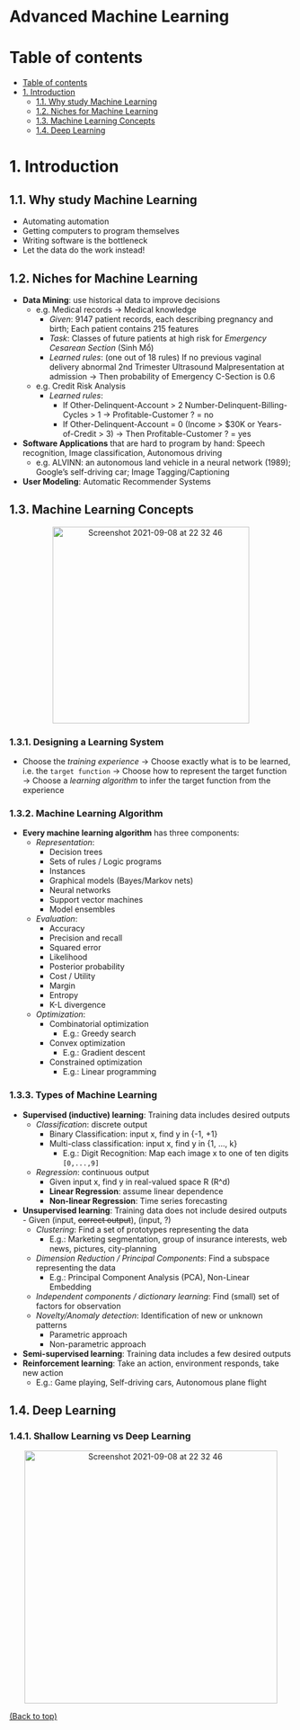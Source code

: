 # Advanced Machine Learning

# Table of contents
- [Table of contents](#table-of-contents)
- [1. Introduction](#1-introduction)
  - [1.1. Why study Machine Learning](#11-why-study-machine-learning)
  - [1.2. Niches for Machine Learning](#12-niches-for-machine-learning)
  - [1.3. Machine Learning Concepts](#13-machine-learning-concepts)
  - [1.4. Deep Learning](#14-deep-learning)


# 1. Introduction
## 1.1. Why study Machine Learning
- Automating automation
- Getting computers to program themselves
- Writing software is the bottleneck
- Let the data do the work instead!

## 1.2. Niches for Machine Learning
- **Data Mining**: use historical data to improve decisions
  - e.g. Medical records &#8594; Medical knowledge
    - *Given*: 9147 patient records, each describing pregnancy and birth; Each patient contains 215 features
    - *Task*: Classes of future patients at high risk for *Emergency Cesarean Section* (Sinh Mổ)
    - *Learned rules*: (one out of 18 rules) If no previous vaginal delivery abnormal 2nd Trimester Ultrasound Malpresentation at admission  &#8594;  Then probability of Emergency C-Section is 0.6
  - e.g. Credit Risk Analysis
    - *Learned rules*: 
      - If Other-Delinquent-Account > 2 Number-Delinquent-Billing-Cycles > 1 &#8594; Profitable-Customer ? = no
      - If Other-Delinquent-Account = 0 (Income > $30K or Years-of-Credit > 3) &#8594; Then Profitable-Customer ? = yes
- **Software Applications** that are hard to program by hand: Speech recognition, Image classification, Autonomous driving
  - e.g. ALVINN: an autonomous land vehicle in a neural network (1989); Google’s self-driving car; Image Tagging/Captioning
- **User Modeling**: Automatic Recommender Systems

## 1.3. Machine Learning Concepts
<p align="center"><img width="350" alt="Screenshot 2021-09-08 at 22 32 46" src="https://user-images.githubusercontent.com/64508435/142563823-c9718200-2490-493b-92a9-5a0ea89a9d9c.png"></p>

### 1.3.1. Designing a Learning System
- Choose the *training experience* &#8594; Choose exactly what is to be learned, i.e. the `target function` &#8594; Choose how to represent the target function &#8594; Choose a *learning algorithm* to infer the target function from the experience
### 1.3.2. Machine Learning Algorithm
- **Every machine learning algorithm** has three components: 
  - *Representation*:
    - Decision trees
    - Sets of rules / Logic programs
    - Instances
    - Graphical models (Bayes/Markov nets)
    - Neural networks
    - Support vector machines
    - Model ensembles
  - *Evaluation*:
    - Accuracy
    - Precision and recall
    - Squared error
    - Likelihood
    - Posterior probability
    - Cost / Utility
    - Margin
    - Entropy
    - K-L divergence
  - *Optimization*:
    - Combinatorial optimization
      - E.g.: Greedy search
    - Convex optimization
      - E.g.: Gradient descent
    - Constrained optimization
      - E.g.: Linear programming
### 1.3.3. Types of Machine Learning
- **Supervised (inductive) learning**: Training data includes desired outputs
  - *Classification*: discrete output
    - Binary Classification: input x, find y in {-1, +1}
    - Multi-class classification: input x, find y in {1, ..., k}
      - E.g.: Digit Recognition: Map each image x to one of ten digits `[0,...,9]` 
  - *Regression*: continuous output
    - Given input x, find y in real-valued space R (R^d)
    - **Linear Regression**: assume linear dependence
    - **Non-linear Regression**: Time series forecasting
- **Unsupervised learning**: Training data does not include desired outputs - Given (input, ~~correct output~~), (input, ?)
  - *Clustering*: Find a set of prototypes representing the data
    - E.g.: Marketing segmentation, group of insurance interests, web news, pictures, city-planning 
  - *Dimension Reduction / Principal Components*: Find a subspace representing the data
    - E.g.: Principal Component Analysis (PCA), Non-Linear Embedding
  - *Independent components / dictionary learning*: Find (small) set of factors for observation
  - *Novelty/Anomaly detection*: Identification of new or unknown patterns
    - Parametric approach
    - Non-parametric approach
- **Semi-supervised learning**: Training data includes a few desired outputs
- **Reinforcement learning**: Take an action, environment responds, take new action
  - E.g.: Game playing, Self-driving cars, Autonomous plane flight 

## 1.4. Deep Learning
### 1.4.1. Shallow Learning vs Deep Learning
<p align="center"><img width="450" alt="Screenshot 2021-09-08 at 22 32 46" src="https://user-images.githubusercontent.com/64508435/142584149-bc990035-e2e6-4dab-80a0-82119ecc1e99.png"></p>


[(Back to top)](#table-of-contents)
